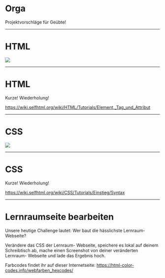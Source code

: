 # Orga

Projektvorschläge für Geübte!

---

# HTML

![](https://upload.wikimedia.org/wikipedia/commons/thumb/d/de/HTML5_oval_logo.png/640px-HTML5_oval_logo.png)

---

# HTML

Kurze! Wiederholung!

https://wiki.selfhtml.org/wiki/HTML/Tutorials/Element,_Tag_und_Attribut

---

# CSS

![](https://upload.wikimedia.org/wikipedia/commons/thumb/d/d5/CSS3_logo_and_wordmark.svg/640px-CSS3_logo_and_wordmark.svg.png)

---

# CSS

Kurze! Wiederholung!

https://wiki.selfhtml.org/wiki/CSS/Tutorials/Einstieg/Syntax

---

# Lernraumseite bearbeiten

Unsere heutige Challenge lautet: Wer baut die hässlichste Lernraum- Webseite? 

Verändere das CSS der Lernraum- Webseite, speichere es lokal auf deinem Schreibtisch ab, mache einen Screenshot von deiner veränderten Lernraum- Webseite und lade das Ergebnis hoch.

Farbcodes findet ihr auf dieser Internetseite: https://html-color-codes.info/webfarben_hexcodes/

